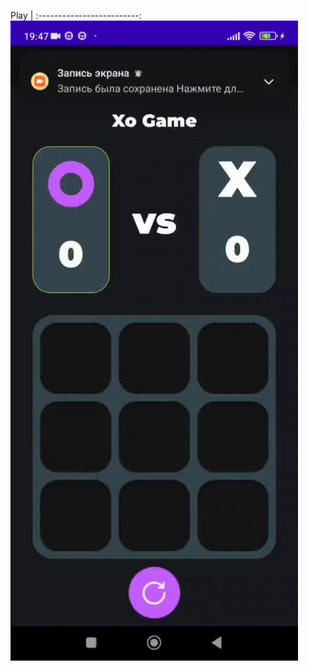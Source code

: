 Play | 
:-------------------------:
![](https://github.com/taupattinson/Xo-Game/blob/main/app/images/1.gif?raw=true)

